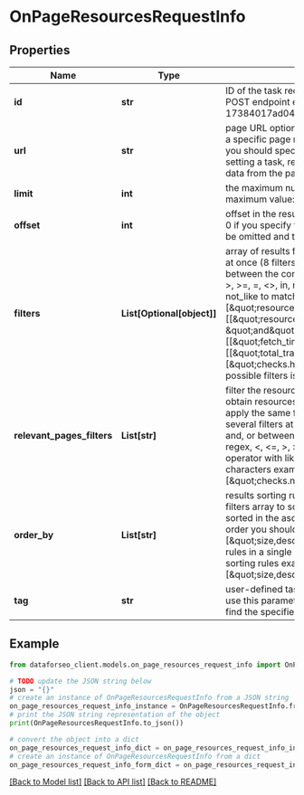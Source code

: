 # OnPageResourcesRequestInfo


## Properties

Name | Type | Description | Notes
------------ | ------------- | ------------- | -------------
**id** | **str** | ID of the task required field you can get this ID in the response of the Task POST endpoint example: “07131248-1535-0216-1000-17384017ad04” | [optional] 
**url** | **str** | page URL optional field specify this field if you want to get the resources for a specific page note that to obtain resource’s meta from a particular URL, you should specify the URL in this field; if you do not indicate a url when setting a task, resource’s meta in the results will be returned based on the data from the page where our crawler first saw the resource | [optional] 
**limit** | **int** | the maximum number of returned resources optional field default value: 100 maximum value: 1000 | [optional] 
**offset** | **int** | offset in the results array of returned resources optional field default value: 0 if you specify the 10 value, the first ten resources in the results array will be omitted and the data will be provided for the successive resources | [optional] 
**filters** | **List[Optional[object]]** | array of results filtering parameters optional field you can add several filters at once (8 filters maximum) you should set a logical operator and, or between the conditions the following operators are supported: regex, &lt;, &lt;&#x3D;, &gt;, &gt;&#x3D;, &#x3D;, &lt;&gt;, in, not_in, like, not_like you can use the % operator with like and not_like to match any string of zero or more characters example: [\&quot;resource_type\&quot;,\&quot;&#x3D;\&quot;,\&quot;stylesheet\&quot;] [[\&quot;resource_type\&quot;,\&quot;&#x3D;\&quot;,\&quot;image\&quot;], \&quot;and\&quot;,[\&quot;checks.is_https\&quot;,\&quot;&#x3D;\&quot;,false]] [[\&quot;fetch_timing.duration_time\&quot;,\&quot;&gt;\&quot;,1],\&quot;and\&quot;,[[\&quot;total_transfer_size\&quot;,\&quot;&gt;\&quot;,100],\&quot;or\&quot;,[\&quot;checks.high_loading_time\&quot;,\&quot;&#x3D;\&quot;,true]]] The full list of possible filters is available by this link. | [optional] 
**relevant_pages_filters** | **List[str]** | filter the resources by relevant pages optional field you can use this field to obtain resources from pages matching to the defined parameters you can apply the same filters here as available for the pages endpoint you can add several filters at once (8 filters maximum) you should set a logical operator and, or between the conditions the following operators are supported: regex, &lt;, &lt;&#x3D;, &gt;, &gt;&#x3D;, &#x3D;, &lt;&gt;, in, not_in, like, not_like you can use the % operator with like and not_like to match any string of zero or more characters example: [\&quot;checks.no_image_title\&quot;,\&quot;&#x3D;\&quot;,true] | [optional] 
**order_by** | **List[str]** | results sorting rules optional field you can use the same values as in the filters array to sort the results possible sorting types: asc – results will be sorted in the ascending order desc – results will be sorted in the descending order you should use a comma to set up a sorting type example: [\&quot;size,desc\&quot;] note that you can set no more than three sorting rules in a single request you should use a comma to separate several sorting rules example: [\&quot;size,desc\&quot;,\&quot;fetch_timing.fetch_end,desc\&quot;] | [optional] 
**tag** | **str** | user-defined task identifier optional field the character limit is 255 you can use this parameter to identify the task and match it with the result you will find the specified tag value in the data object of the response | [optional] 

## Example

```python
from dataforseo_client.models.on_page_resources_request_info import OnPageResourcesRequestInfo

# TODO update the JSON string below
json = "{}"
# create an instance of OnPageResourcesRequestInfo from a JSON string
on_page_resources_request_info_instance = OnPageResourcesRequestInfo.from_json(json)
# print the JSON string representation of the object
print(OnPageResourcesRequestInfo.to_json())

# convert the object into a dict
on_page_resources_request_info_dict = on_page_resources_request_info_instance.to_dict()
# create an instance of OnPageResourcesRequestInfo from a dict
on_page_resources_request_info_form_dict = on_page_resources_request_info.from_dict(on_page_resources_request_info_dict)
```
[[Back to Model list]](../README.md#documentation-for-models) [[Back to API list]](../README.md#documentation-for-api-endpoints) [[Back to README]](../README.md)


